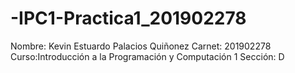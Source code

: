 # -IPC1-Practica1_201902278
Nombre: Kevin Estuardo Palacios Quiñonez
Carnet: 201902278
Curso:Introducción a la Programación y Computación 1
Sección: D